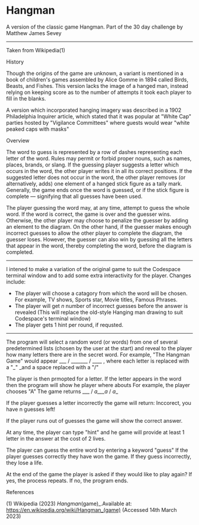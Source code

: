 # Hangman
A version of the classic game Hangman. Part of the 30 day challenge by Matthew James Sevey

---------------------------------------------------------------------------------------------------------

Taken from Wikipedia(1)

History

Though the origins of the game are unknown, a variant is mentioned in a book of children's games assembled by Alice Gomme in 1894 called Birds, Beasts, and Fishes. This version lacks the image of a hanged man, instead relying on keeping score as to the number of attempts it took each player to fill in the blanks.

A version which incorporated hanging imagery was described in a 1902 Philadelphia Inquirer article, which stated that it was popular at "White Cap" parties hosted by "Vigilance Committees" where guests would wear "white peaked caps with masks"

Overview

The word to guess is represented by a row of dashes representing each letter of the word. Rules may permit or forbid proper nouns, such as names, places, brands, or slang. If the guessing player suggests a letter which occurs in the word, the other player writes it in all its correct positions. If the suggested letter does not occur in the word, the other player removes (or alternatively, adds) one element of a hanged stick figure as a tally mark. Generally, the game ends once the word is guessed, or if the stick figure is complete — signifying that all guesses have been used.

The player guessing the word may, at any time, attempt to guess the whole word. If the word is correct, the game is over and the guesser wins. Otherwise, the other player may choose to penalize the guesser by adding an element to the diagram. On the other hand, if the guesser makes enough incorrect guesses to allow the other player to complete the diagram, the guesser loses. However, the guesser can also win by guessing all the letters that appear in the word, thereby completing the word, before the diagram is completed.

----------------------------------------------------------------------------------------------------------

I intened to make a variation of the original game to suit the Codespace terminal window and to add some extra interactivity for the player. Changes include:

- The player will choose a catagory from which the word will be chosen. For example, TV shows, Sports star, Movie titles, Famous Phrases.
- The player will get _n_ number of incorrect guesses before the answer is revealed (This will replace the old-style Hanging man drawing to suit Codespace's terminal window)
- The player gets 1 hint per round, if requsted.

----------------------------------------------------------------------------------------------------------

The program will select a random word (or words) from one of several predetermined lists (chosen by the user at the start) and reveal to the player how many letters there are in the secret word. For example, "The Hangman Game" would appear ___ / _______ / ____ , where each letter is replaced with a "_" _and a space replaced with a "/"

The player is then prmopted for a letter.
If the letter appears in the word then the program will show he player where abouts For example, the player chooses "A"
The game returns
___ / _a___a_ / _a__


If the player guesses a letter incorrectly the game will return:
Inccorect, you have n guesses left!

If the player runs out of guesses the game will show the correct answer.

At any time, the player can type "hint" and he game will provide at least 1 letter in the answer at the cost of 2 lives.

The player can guess the entire word by entering a keyword "guess"
If the player guesses correctly they have won the game.
If they guess incorrectly, they lose a life.

At the end of the game the player is asked if they would like to play again?
If yes, the process repeats.
If no, the program ends.

References

(1) Wikipedia (2023) _Hangman_(game)_.Available at: https://en.wikipedia.org/wiki/Hangman_(game) (Accessed 14th March 2023)
